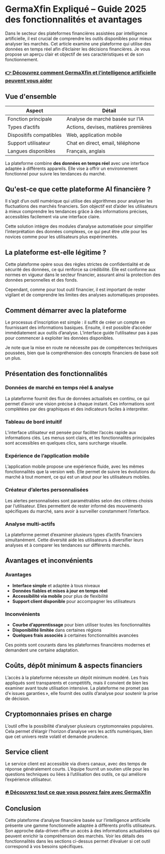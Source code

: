 # GermaXfin Expliqué – Guide 2025 des fonctionnalités et avantages
   
Dans le secteur des plateformes financières assistées par intelligence artificielle, il est crucial de comprendre les outils disponibles pour mieux analyser les marchés. Cet article examine une plateforme qui utilise des données en temps réel afin d’éclairer les décisions financières. Je vous propose un aperçu clair et objectif de ses caractéristiques et de son fonctionnement.

### [👉 Découvrez comment GermaXfin et l’intelligence artificielle peuvent vous aider](https://tinyurl.com/mte4j4kp)
## Vue d'ensemble  
| Aspect                | Détail                                  |
|-----------------------|----------------------------------------|
| Fonction principale    | Analyse de marché basée sur l’IA       |
| Types d’actifs        | Actions, devises, matières premières   |
| Dispositifs compatibles| Web, application mobile                 |
| Support utilisateur   | Chat en direct, email, téléphone       |
| Langues disponibles   | Français, anglais                       |

La plateforme combine **des données en temps réel** avec une interface adaptée à différents appareils. Elle vise à offrir un environnement fonctionnel pour suivre les tendances du marché.

## Qu'est-ce que cette plateforme AI financière ?  
Il s’agit d’un outil numérique qui utilise des algorithmes pour analyser les fluctuations des marchés financiers. Son objectif est d’aider les utilisateurs à mieux comprendre les tendances grâce à des informations précises, accessibles facilement via une interface claire.

Cette solution intègre des modules d’analyse automatisée pour simplifier l’interprétation des données complexes, ce qui peut être utile pour les novices comme pour les utilisateurs plus expérimentés.

## La plateforme est-elle légitime ?  
Cette plateforme opère sous des règles strictes de confidentialité et de sécurité des données, ce qui renforce sa crédibilité. Elle est conforme aux normes en vigueur dans le secteur financier, assurant ainsi la protection des données personnelles et des fonds.

Cependant, comme pour tout outil financier, il est important de rester vigilant et de comprendre les limites des analyses automatiques proposées.

## Comment démarrer avec la plateforme  
Le processus d’inscription est simple : il suffit de créer un compte en fournissant des informations basiques. Ensuite, il est possible d’accéder immédiatement aux outils d’analyse. L’interface guide l’utilisateur pas à pas pour commencer à exploiter les données disponibles.

Je note que la mise en route ne nécessite pas de compétences techniques poussées, bien que la compréhension des concepts financiers de base soit un plus.

## Présentation des fonctionnalités  
### Données de marché en temps réel & analyse  
La plateforme fournit des flux de données actualisés en continu, ce qui permet d’avoir une vision précise à chaque instant. Ces informations sont complétées par des graphiques et des indicateurs faciles à interpréter.

### Tableau de bord intuitif  
L’interface utilisateur est pensée pour faciliter l’accès rapide aux informations clés. Les menus sont clairs, et les fonctionnalités principales sont accessibles en quelques clics, sans surcharge visuelle.

### Expérience de l’application mobile  
L’application mobile propose une expérience fluide, avec les mêmes fonctionnalités que la version web. Elle permet de suivre les évolutions du marché à tout moment, ce qui est un atout pour les utilisateurs mobiles.

### Créateur d’alertes personnalisées  
Les alertes personnalisées sont paramétrables selon des critères choisis par l’utilisateur. Elles permettent de rester informé des mouvements spécifiques du marché, sans avoir à surveiller constamment l’interface.

### Analyse multi-actifs  
La plateforme permet d’examiner plusieurs types d’actifs financiers simultanément. Cette diversité aide les utilisateurs à diversifier leurs analyses et à comparer les tendances sur différents marchés.

## Avantages et inconvénients  
### Avantages  
- **Interface simple** et adaptée à tous niveaux  
- **Données fiables et mises à jour en temps réel**  
- **Accessibilité via mobile** pour plus de flexibilité  
- **Support client disponible** pour accompagner les utilisateurs  

### Inconvénients  
- **Courbe d’apprentissage** pour bien utiliser toutes les fonctionnalités  
- **Disponibilité limitée** dans certaines régions  
- **Quelques frais associés** à certaines fonctionnalités avancées  

Ces points sont courants dans les plateformes financières modernes et demandent une certaine adaptation.

## Coûts, dépôt minimum & aspects financiers  
L’accès à la plateforme nécessite un dépôt minimum modéré. Les frais appliqués sont transparents et compétitifs, mais il convient de bien les examiner avant toute utilisation intensive. La plateforme ne promet pas d’« issues garanties », elle fournit des outils d’analyse pour soutenir la prise de décision.

## Cryptomonnaies prises en charge  
L’outil offre la possibilité d’analyser plusieurs cryptomonnaies populaires. Cela permet d’élargir l’horizon d’analyse vers les actifs numériques, bien que cet univers reste volatil et demande prudence.

## Service client  
Le service client est accessible via divers canaux, avec des temps de réponse généralement courts. L’équipe fournit un soutien utile pour les questions techniques ou liées à l’utilisation des outils, ce qui améliore l’expérience utilisateur.

### [🔥 Découvrez tout ce que vous pouvez faire avec GermaXfin](https://tinyurl.com/mte4j4kp)
## Conclusion  
Cette plateforme d’analyse financière basée sur l’intelligence artificielle présente une gamme fonctionnelle adaptée à différents profils utilisateurs. Son approche data-driven offre un accès à des informations actualisées qui peuvent enrichir la compréhension des marchés. Voir les détails des fonctionnalités dans les sections ci-dessus permet d’évaluer si cet outil correspond à vos besoins spécifiques.